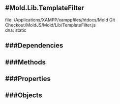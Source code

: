 
#Mold.Lib.TemplateFilter
---------------------------------------

file: /Applications/XAMPP/xamppfiles/htdocs/Mold Git Checkout/MoldJS/Mold/Lib/TemplateFilter.js  
dna: static


	




###Dependencies
--------------




   
###Methods
--------------

   
###Properties
-------------

   
###Objects
------------


		
